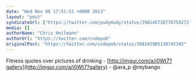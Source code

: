 ```yaml
---
date: "Wed Nov 06 17:51:51 +0000 2013"
layout: "post"
syndicateUrl: ["https://twitter.com/pudymody/status/398145718776758272"]
media: []
authorName: "Chris Heilmann"
authorUrl: "https://twitter.com/codepo8"
originalPost: "https://twitter.com/codepo8/status/398142985138745345"
---
```

Fitness quotes over pictures of drinking - [http://imgur.com/a/i0Wt7?gallery](http://imgur.com/a/i0Wt7?gallery) - @ara_p @reybango